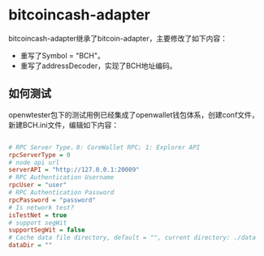 # bitcoincash-adapter

bitcoincash-adapter继承了bitcoin-adapter，主要修改了如下内容：

- 重写了Symbol = "BCH"。
- 重写了addressDecoder，实现了BCH地址编码。

## 如何测试

openwtester包下的测试用例已经集成了openwallet钱包体系，创建conf文件，新建BCH.ini文件，编辑如下内容：

```ini

# RPC Server Type，0: CoreWallet RPC; 1: Explorer API
rpcServerType = 0
# node api url
serverAPI = "http://127.0.0.1:20009"
# RPC Authentication Username
rpcUser = "user"
# RPC Authentication Password
rpcPassword = "password"
# Is network test?
isTestNet = true
# support segWit
supportSegWit = false
# Cache data file directory, default = "", current directory: ./data
dataDir = ""

```
